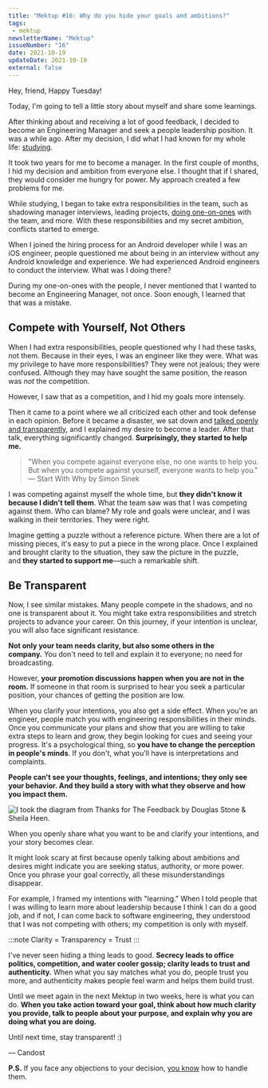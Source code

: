 ```yaml
---
title: "Mektup #16: Why do you hide your goals and ambitions?"
tags:
 - mektup
newsletterName: "Mektup"
issueNumber: "16"
date: 2021-10-19
updateDate: 2021-10-19
external: false
---
```


Hey, friend, Happy Tuesday!

Today, I'm going to tell a little story about myself and share some learnings.

After thinking about and receiving a lot of good feedback, I decided to become an Engineering Manager and seek a people leadership position. It was a while ago. After my decision, I did what I had known for my whole life: [studying](/studying-and-learning-leadership/).

It took two years for me to become a manager. In the first couple of months, I hid my decision and ambition from everyone else. I thought that if I shared, they would consider me hungry for power. My approach created a few problems for me.

While studying, I began to take extra responsibilities in the team, such as shadowing manager interviews, leading projects, [doing one-on-ones](/effective-1-1-meetings-one-on-one-meeting-template/) with the team, and more. With these responsibilities and my secret ambition, conflicts started to emerge.

When I joined the hiring process for an Android developer while I was an iOS engineer, people questioned me about being in an interview without any Android knowledge and experience. We had experienced Android engineers to conduct the interview. What was I doing there?

During my one-on-ones with the people, I never mentioned that I wanted to become an Engineering Manager, not once. Soon enough, I learned that that was a mistake.

## Compete with Yourself, Not Others

When I had extra responsibilities, people questioned why I had these tasks, not them. Because in their eyes, I was an engineer like they were. What was my privilege to have more responsibilities? They were not jealous; they were confused. Although they may have sought the same position, the reason was _not_ the competition.

However, I saw that as a competition, and I hid my goals more intensely.

Then it came to a point where we all criticized each other and took defense in each opinion. Before it became a disaster, we sat down and [talked openly and transparently](/explicit-disagreement-is-better-than-implicit-misunderstanding/), and I explained my desire to become a leader. After that talk, everything significantly changed. **Surprisingly, they started to help me.**

> "When you compete against everyone else, no one wants to help you. But when you compete against yourself, everyone wants to help you." — Start With Why by Simon Sinek

I was competing against myself the whole time, but **they didn't know it because I didn't tell them**. What the team saw was that I was competing against them. Who can blame? My role and goals were unclear, and I was walking in their territories. They were right.

Imagine getting a puzzle without a reference picture. When there are a lot of missing pieces, it's easy to put a piece in the wrong place. Once I explained and brought clarity to the situation, they saw the picture in the puzzle, and **they started to support me**—such a remarkable shift.

## Be Transparent

Now, I see similar mistakes. Many people compete in the shadows, and no one is transparent about it. You might take extra responsibilities and stretch projects to advance your career. On this journey, if your intention is unclear, you will also face significant resistance.

**Not only your team needs clarity, but also some others in the company.** You don't need to tell and explain it to everyone; no need for broadcasting.

However, **your promotion discussions happen when you are not in the room.** If someone in that room is surprised to hear you seek a particular position, your chances of getting the position are low.

When you clarify your intentions, you also get a side effect. When you're an engineer, people match you with engineering responsibilities in their minds. Once you communicate your plans and show that you are willing to take extra steps to learn and grow, they begin looking for cues and seeing your progress. It's a psychological thing, so **you have to change the perception in people's minds**. If you don't, what you'll have is interpretations and complaints.

**People can't see your thoughts, feelings, and intentions; they only see your behavior. And they build a story with what they observe and how you impact them.**

![I took the diagram from Thanks for The Feedback by Douglas Stone & Sheila Heen.](/images/content/newsletter/perspective-diagram.png)

When you openly share what you want to be and clarify your intentions, and your story becomes clear.

It might look scary at first because openly talking about ambitions and desires might indicate you are seeking status, authority, or more power. Once you phrase your goal correctly, all these misunderstandings disappear.

For example, I framed my intentions with "learning." When I told people that I was willing to learn more about leadership because I think I can do a good job, and if not, I can come back to software engineering, they understood that I was not competing with others; my competition is only with myself.

:::note
Clarity = Transparency = Trust
:::

I've never seen hiding a thing leads to good. **Secrecy leads to office politics, competition, and water cooler gossip; clarity leads to trust and authenticity.** When what you say matches what you do, people trust you more, and authenticity makes people feel warm and helps them build trust.

Until we meet again in the next Mektup in two weeks, here is what you can do. **When you take action toward your goal, think about how much clarity you provide, talk to people about your purpose, and explain why you are doing what you are doing.**

Until next time, stay transparent! :)

— Candost

**P.S.** If you face any objections to your decision, [you know](/how-to-handle-and-overcome-objections-to-your-proposal-at-work/) how to handle them.​
